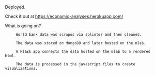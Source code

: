 Deployed.

Check it out at https://economic-analyses.herokuapp.com/

What is going on? 

         World bank data was scraped via splinter and then cleaned. 

         The data was stored on MongoDB and later hosted on the mlab.
         
         A Flask app connects the data hosted on the mlab to a rendered html.
         
         The data is processed in the javascript files to create visualizations.
